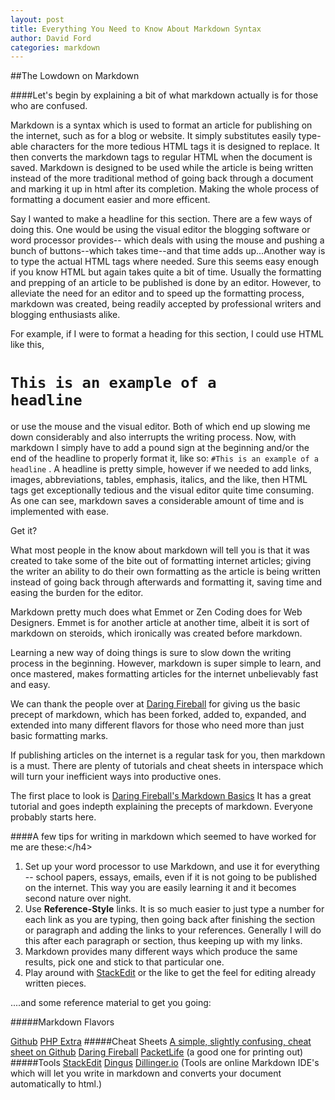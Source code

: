 ```yaml
---
layout: post
title: Everything You Need to Know About Markdown Syntax
author: David Ford
categories: markdown
---
```


##The Lowdown on Markdown

####Let's begin by explaining a bit of what markdown actually is for those who are confused.

Markdown is a syntax which is used to format an article for publishing on the internet, such as for a blog or website.  It simply substitutes easily type-able characters for the more tedious <abbr>HTML</abbr> tags it is designed to replace.  It then converts the markdown tags to regular <abbr>HTML</abbr> when the document is saved.  Markdown is designed to be used while the article is being written instead of the more traditional method of going back through a document and marking it up in html after its completion.  Making the whole process of formatting a document easier and more efficent.

Say I wanted to make a headline for this section.  There are a few ways of doing this.  One would be using the visual editor the blogging software or word processor provides-- which deals with using the mouse and pushing a bunch of buttons--which takes time--and that time adds up...Another way is to type the actual <abbr>HTML</abbr> tags where needed.  Sure this seems easy enough if you know <abbr>HTML</abbr> but again takes quite a bit of time. Usually the formatting and prepping of an article to be published is done by an editor. However, to alleviate the need for an editor and to speed up the formatting process, markdown was created, being readily accepted by professional writers and blogging enthusiasts alike.

For example, if I were to format a heading for this section, I could use <abbr>HTML</abbr> like this, <code><h1>This is an example of a headline</h1></code> or use the mouse and the visual editor.  Both of which end up slowing me down considerably and also interrupts the writing process.  Now, with markdown I simply have to add a pound sign at the beginning and/or the end of the headline to properly format it, like so: <code>#This is an example of a headline</code> .  A headline is pretty simple, however if we needed to add links, images, abbreviations, tables, emphasis, italics, and the like, then <abbr>HTML</abbr> tags get exceptionally tedious and the visual editor quite time consuming.  As one can see, markdown saves a considerable amount of time and is implemented with ease.

Get it?

What most people in the know about markdown will tell you is that it was created to take some of the bite out of formatting internet articles; giving the writer an ability to do their own formatting as the article is being written instead of going back through afterwards and formatting it, saving time and easing the burden for the editor.

Markdown pretty much does what Emmet or Zen Coding does for Web Designers.  Emmet is for another article at another time, albeit it is sort of markdown on steroids, which ironically was created before markdown.

Learning a new way of doing things is sure to slow down the writing process in the beginning.  However, markdown is super simple to learn, and once mastered, makes formatting articles for the internet unbelievably fast and easy.

We can thank the people over at [Daring Fireball](https://daringfireball.net/projects/markdown/basics) for giving us the basic precept of markdown, which has been forked, added to, expanded, and extended into many different flavors for those who need more than just basic formatting marks.

If publishing articles on the internet is a regular task for you, then markdown is a must.  There are plenty of tutorials and cheat sheets in interspace which will turn your inefficient ways into productive ones.

The first place to look is [Daring Fireball's Markdown Basics](https://daringfireball.net/projects/markdown/basics) It has a great tutorial and goes indepth explaining the precepts of markdown.  Everyone probably starts here.

####A few tips for writing in markdown which seemed to have worked for me are these:<&#47;h4>

1.  Set up your word processor to use Markdown, and use it for everything -- school papers, essays, emails, even if it is not going to be published on the internet.  This way you are easily learning it and it becomes second nature over night.
2. Use <strong>Reference-Style</strong> links.  It is so much easier to just type a number for each link as you are typing, then going back after finishing the section or paragraph and adding the links to your references.  Generally I will do this after each paragraph or section, thus keeping up with my links.
3. Markdown provides many different ways which produce the same results, pick one and stick to that particular one.
4. Play around with [StackEdit](http://stackedit.io "StackEdit") or the like to get the feel for editing already written pieces.

....and some reference material to get you going:

#####Markdown Flavors

[Github](https://help.github.com/articles/github-flavored-markdown)
[PHP Extra](http://michelf.ca/projects/php-markdown/extra)
#####Cheat Sheets
[A simple, slightly confusing, cheat sheet on Github](https://github.com/adam-p/markdown-here/wiki/Markdown-Cheatsheet)
[Daring Fireball](https://daringfireball.net/projects/markdown/basics)
[PacketLife](http://packetlife.net/media/library/16/Markdown.pdf) (a good one for printing out)
#####Tools
[StackEdit](http://stackedit.io)
[Dingus](http://daringfireball.net/projects/markdown/dingus)
[Dillinger.io](http://dillinger.io)
(Tools are online Markdown IDE's which will let you write in markdown and converts your document automatically to html.)
